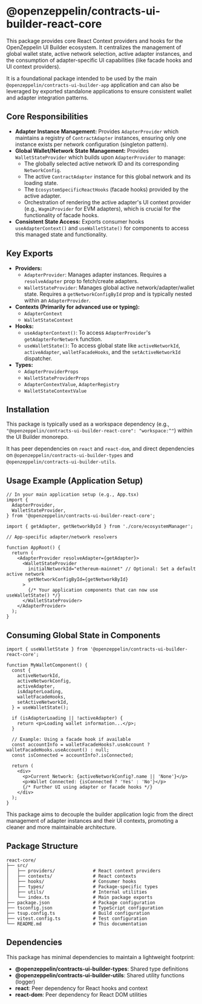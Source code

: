 # @openzeppelin/contracts-ui-builder-react-core

This package provides core React Context providers and hooks for the OpenZeppelin UI Builder ecosystem. It centralizes the management of global wallet state, active network selection, active adapter instances, and the consumption of adapter-specific UI capabilities (like facade hooks and UI context providers).

It is a foundational package intended to be used by the main `@openzeppelin/contracts-ui-builder-app` application and can also be leveraged by exported standalone applications to ensure consistent wallet and adapter integration patterns.

## Core Responsibilities

- **Adapter Instance Management:** Provides `AdapterProvider` which maintains a registry of `ContractAdapter` instances, ensuring only one instance exists per network configuration (singleton pattern).
- **Global Wallet/Network State Management:** Provides `WalletStateProvider` which builds upon `AdapterProvider` to manage:
  - The globally selected active network ID and its corresponding `NetworkConfig`.
  - The active `ContractAdapter` instance for this global network and its loading state.
  - The `EcosystemSpecificReactHooks` (facade hooks) provided by the active adapter.
  - Orchestration of rendering the active adapter's UI context provider (e.g., `WagmiProvider` for EVM adapters), which is crucial for the functionality of facade hooks.
- **Consistent State Access:** Exports consumer hooks `useAdapterContext()` and `useWalletState()` for components to access this managed state and functionality.

## Key Exports

- **Providers:**
  - `AdapterProvider`: Manages adapter instances. Requires a `resolveAdapter` prop to fetch/create adapters.
  - `WalletStateProvider`: Manages global active network/adapter/wallet state. Requires a `getNetworkConfigById` prop and is typically nested within an `AdapterProvider`.
- **Contexts (Primarily for advanced use or typing):**
  - `AdapterContext`
  - `WalletStateContext`
- **Hooks:**
  - `useAdapterContext()`: To access `AdapterProvider`'s `getAdapterForNetwork` function.
  - `useWalletState()`: To access global state like `activeNetworkId`, `activeAdapter`, `walletFacadeHooks`, and the `setActiveNetworkId` dispatcher.
- **Types:**
  - `AdapterProviderProps`
  - `WalletStateProviderProps`
  - `AdapterContextValue`, `AdapterRegistry`
  - `WalletStateContextValue`

## Installation

This package is typically used as a workspace dependency (e.g., `"@openzeppelin/contracts-ui-builder-react-core": "workspace:^"`) within the UI Builder monorepo.

It has peer dependencies on `react` and `react-dom`, and direct dependencies on `@openzeppelin/contracts-ui-builder-types` and `@openzeppelin/contracts-ui-builder-utils`.

## Usage Example (Application Setup)

```tsx
// In your main application setup (e.g., App.tsx)
import {
  AdapterProvider,
  WalletStateProvider,
} from '@openzeppelin/contracts-ui-builder-react-core';

import { getAdapter, getNetworkById } from './core/ecosystemManager';

// App-specific adapter/network resolvers

function AppRoot() {
  return (
    <AdapterProvider resolveAdapter={getAdapter}>
      <WalletStateProvider
        initialNetworkId="ethereum-mainnet" // Optional: Set a default active network
        getNetworkConfigById={getNetworkById}
      >
        {/* Your application components that can now use useWalletState() */}
      </WalletStateProvider>
    </AdapterProvider>
  );
}
```

## Consuming Global State in Components

```tsx
import { useWalletState } from '@openzeppelin/contracts-ui-builder-react-core';

function MyWalletComponent() {
  const {
    activeNetworkId,
    activeNetworkConfig,
    activeAdapter,
    isAdapterLoading,
    walletFacadeHooks,
    setActiveNetworkId,
  } = useWalletState();

  if (isAdapterLoading || !activeAdapter) {
    return <p>Loading wallet information...</p>;
  }

  // Example: Using a facade hook if available
  const accountInfo = walletFacadeHooks?.useAccount ? walletFacadeHooks.useAccount() : null;
  const isConnected = accountInfo?.isConnected;

  return (
    <div>
      <p>Current Network: {activeNetworkConfig?.name || 'None'}</p>
      <p>Wallet Connected: {isConnected ? 'Yes' : 'No'}</p>
      {/* Further UI using adapter or facade hooks */}
    </div>
  );
}
```

This package aims to decouple the builder application logic from the direct management of adapter instances and their UI contexts, promoting a cleaner and more maintainable architecture.

## Package Structure

```text
react-core/
├── src/
│   ├── providers/              # React context providers
│   ├── contexts/               # React contexts
│   ├── hooks/                  # Consumer hooks
│   ├── types/                  # Package-specific types
│   ├── utils/                  # Internal utilities
│   └── index.ts                # Main package exports
├── package.json                # Package configuration
├── tsconfig.json               # TypeScript configuration
├── tsup.config.ts              # Build configuration
├── vitest.config.ts            # Test configuration
└── README.md                   # This documentation
```

## Dependencies

This package has minimal dependencies to maintain a lightweight footprint:

- **@openzeppelin/contracts-ui-builder-types**: Shared type definitions
- **@openzeppelin/contracts-ui-builder-utils**: Shared utility functions (logger)
- **react**: Peer dependency for React hooks and context
- **react-dom**: Peer dependency for React DOM utilities

